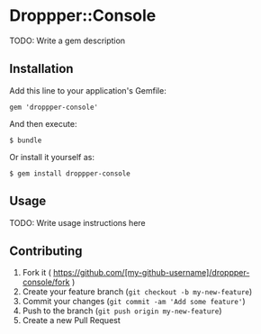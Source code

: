 # Droppper::Console

TODO: Write a gem description

## Installation

Add this line to your application's Gemfile:

    gem 'droppper-console'

And then execute:

    $ bundle

Or install it yourself as:

    $ gem install droppper-console

## Usage

TODO: Write usage instructions here

## Contributing

1. Fork it ( https://github.com/[my-github-username]/droppper-console/fork )
2. Create your feature branch (`git checkout -b my-new-feature`)
3. Commit your changes (`git commit -am 'Add some feature'`)
4. Push to the branch (`git push origin my-new-feature`)
5. Create a new Pull Request
